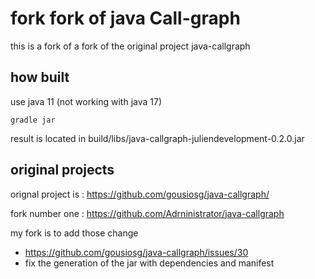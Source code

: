 # fork  fork of java Call-graph 

this is a fork of a fork of the original project java-callgraph

## how built 

use java 11 (not working with java 17)

``` shell
gradle jar 
```

result is located in build/libs/java-callgraph-juliendevelopment-0.2.0.jar

## original projects

orignal project is : https://github.com/gousiosg/java-callgraph/

fork number one : https://github.com/Adrninistrator/java-callgraph

my fork is to add those change 

* https://github.com/gousiosg/java-callgraph/issues/30
* fix the generation of the jar with dependencies and manifest